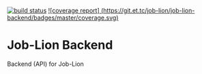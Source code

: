 [![build status](https://git.et.tc/job-lion/job-lion-backend/badges/master/build.svg)](https://git.et.tc/job-lion/job-lion-backend/commits/master)
[![coverage report] (https://git.et.tc/job-lion/job-lion-backend/badges/master/coverage.svg)](https://git.et.tc/job-lion/job-lion-backend/commits/master)

# Job-Lion Backend

Backend (API) for Job-Lion
